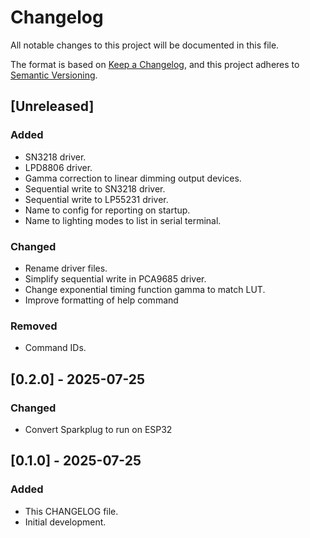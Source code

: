 # Changelog

All notable changes to this project will be documented in this file.

The format is based on [Keep a Changelog](https://keepachangelog.com/en/1.1.0/),
and this project adheres to [Semantic Versioning](https://semver.org/spec/v2.0.0.html).

## [Unreleased]

### Added

- SN3218 driver.
- LPD8806 driver.
- Gamma correction to linear dimming output devices.
- Sequential write to SN3218 driver.
- Sequential write to LP55231 driver.
- Name to config for reporting on startup.
- Name to lighting modes to list in serial terminal.

### Changed

- Rename driver files.
- Simplify sequential write in PCA9685 driver.
- Change exponential timing function gamma to match LUT.
- Improve formatting of help command

### Removed

- Command IDs.

## [0.2.0] - 2025-07-25

### Changed

- Convert Sparkplug to run on ESP32

## [0.1.0] - 2025-07-25

### Added

- This CHANGELOG file.
- Initial development.
